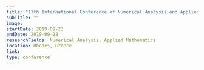 ```yaml
---
title: "17th International Conference of Numerical Analysis and Applied Mathematics"
subTitle: ""
image:
startDate: 2019-09-23
endDate: 2019-09-28
researchFields: Numerical Analysis, Applied Mathematics
location: Rhodes, Greece
link: 
type: conference
---
```

